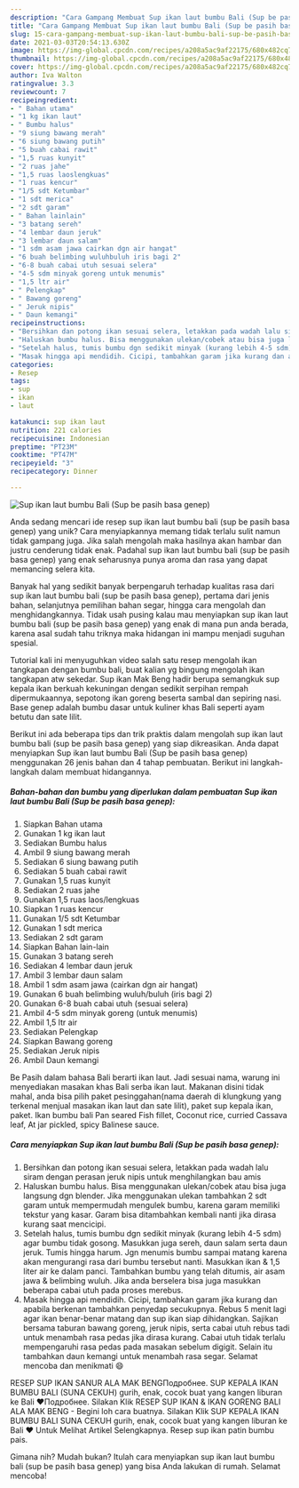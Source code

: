 ```yaml
---
description: "Cara Gampang Membuat Sup ikan laut bumbu Bali (Sup be pasih basa genep) Anti Gagal"
title: "Cara Gampang Membuat Sup ikan laut bumbu Bali (Sup be pasih basa genep) Anti Gagal"
slug: 15-cara-gampang-membuat-sup-ikan-laut-bumbu-bali-sup-be-pasih-basa-genep-anti-gagal
date: 2021-03-03T20:54:13.630Z
image: https://img-global.cpcdn.com/recipes/a208a5ac9af22175/680x482cq70/sup-ikan-laut-bumbu-bali-sup-be-pasih-basa-genep-foto-resep-utama.jpg
thumbnail: https://img-global.cpcdn.com/recipes/a208a5ac9af22175/680x482cq70/sup-ikan-laut-bumbu-bali-sup-be-pasih-basa-genep-foto-resep-utama.jpg
cover: https://img-global.cpcdn.com/recipes/a208a5ac9af22175/680x482cq70/sup-ikan-laut-bumbu-bali-sup-be-pasih-basa-genep-foto-resep-utama.jpg
author: Iva Walton
ratingvalue: 3.3
reviewcount: 7
recipeingredient:
- " Bahan utama"
- "1 kg ikan laut"
- " Bumbu halus"
- "9 siung bawang merah"
- "6 siung bawang putih"
- "5 buah cabai rawit"
- "1,5 ruas kunyit"
- "2 ruas jahe"
- "1,5 ruas laoslengkuas"
- "1 ruas kencur"
- "1/5 sdt Ketumbar"
- "1 sdt merica"
- "2 sdt garam"
- " Bahan lainlain"
- "3 batang sereh"
- "4 lembar daun jeruk"
- "3 lembar daun salam"
- "1 sdm asam jawa cairkan dgn air hangat"
- "6 buah belimbing wuluhbuluh iris bagi 2"
- "6-8 buah cabai utuh sesuai selera"
- "4-5 sdm minyak goreng untuk menumis"
- "1,5 ltr air"
- " Pelengkap"
- " Bawang goreng"
- " Jeruk nipis"
- " Daun kemangi"
recipeinstructions:
- "Bersihkan dan potong ikan sesuai selera, letakkan pada wadah lalu siram dengan perasan jeruk nipis untuk menghilangkan bau amis"
- "Haluskan bumbu halus. Bisa menggunakan ulekan/cobek atau bisa juga langsung dgn blender. Jika menggunakan ulekan tambahkan 2 sdt garam untuk mempermudah mengulek bumbu, karena garam memiliki tekstur yang kasar. Garam bisa ditambahkan kembali nanti jika dirasa kurang saat mencicipi."
- "Setelah halus, tumis bumbu dgn sedikit minyak (kurang lebih 4-5 sdm) agar bumbu tidak gosong. Masukkan juga sereh, daun salam serta daun jeruk. Tumis hingga harum. Jgn menumis bumbu sampai matang karena akan mengurangi rasa dari bumbu tersebut nanti. Masukkan ikan &amp; 1,5 liter air ke dalam panci. Tambahkan bumbu yang telah ditumis, air asam jawa &amp; belimbing wuluh. Jika anda berselera bisa juga masukkan beberapa cabai utuh pada proses merebus."
- "Masak hingga api mendidih. Cicipi, tambahkan garam jika kurang dan apabila berkenan tambahkan penyedap secukupnya. Rebus 5 menit lagi agar ikan benar-benar matang dan sup ikan siap dihidangkan. Sajikan bersama taburan bawang goreng, jeruk nipis, serta cabai utuh rebus tadi untuk menambah rasa pedas jika dirasa kurang. Cabai utuh tidak terlalu mempengaruhi rasa pedas pada masakan sebelum digigit. Selain itu tambahkan daun kemangi untuk menambah rasa segar. Selamat mencoba dan menikmati 😄"
categories:
- Resep
tags:
- sup
- ikan
- laut

katakunci: sup ikan laut 
nutrition: 221 calories
recipecuisine: Indonesian
preptime: "PT23M"
cooktime: "PT47M"
recipeyield: "3"
recipecategory: Dinner

---
```



![Sup ikan laut bumbu Bali (Sup be pasih basa genep)](https://img-global.cpcdn.com/recipes/a208a5ac9af22175/680x482cq70/sup-ikan-laut-bumbu-bali-sup-be-pasih-basa-genep-foto-resep-utama.jpg)

Anda sedang mencari ide resep sup ikan laut bumbu bali (sup be pasih basa genep) yang unik? Cara menyiapkannya memang tidak terlalu sulit namun tidak gampang juga. Jika salah mengolah maka hasilnya akan hambar dan justru cenderung tidak enak. Padahal sup ikan laut bumbu bali (sup be pasih basa genep) yang enak seharusnya punya aroma dan rasa yang dapat memancing selera kita.

Banyak hal yang sedikit banyak berpengaruh terhadap kualitas rasa dari sup ikan laut bumbu bali (sup be pasih basa genep), pertama dari jenis bahan, selanjutnya pemilihan bahan segar, hingga cara mengolah dan menghidangkannya. Tidak usah pusing kalau mau menyiapkan sup ikan laut bumbu bali (sup be pasih basa genep) yang enak di mana pun anda berada, karena asal sudah tahu triknya maka hidangan ini mampu menjadi suguhan spesial.

Tutorial kali ini menyuguhkan video salah satu resep mengolah ikan tangkapan dengan bumbu bali, buat kalian yg bingung mengolah ikan tangkapan atw sekedar. Sup ikan Mak Beng hadir berupa semangkuk sup kepala ikan berkuah kekuningan dengan sedikit serpihan rempah dipermukaannya, sepotong ikan goreng beserta sambal dan sepiring nasi. Base genep adalah bumbu dasar untuk kuliner khas Bali seperti ayam betutu dan sate lilit.


Berikut ini ada beberapa tips dan trik praktis dalam mengolah sup ikan laut bumbu bali (sup be pasih basa genep) yang siap dikreasikan. Anda dapat menyiapkan Sup ikan laut bumbu Bali (Sup be pasih basa genep) menggunakan 26 jenis bahan dan 4 tahap pembuatan. Berikut ini langkah-langkah dalam membuat hidangannya.

<!--inarticleads1-->

##### Bahan-bahan dan bumbu yang diperlukan dalam pembuatan Sup ikan laut bumbu Bali (Sup be pasih basa genep):

1. Siapkan  Bahan utama
1. Gunakan 1 kg ikan laut
1. Sediakan  Bumbu halus
1. Ambil 9 siung bawang merah
1. Sediakan 6 siung bawang putih
1. Sediakan 5 buah cabai rawit
1. Gunakan 1,5 ruas kunyit
1. Sediakan 2 ruas jahe
1. Gunakan 1,5 ruas laos/lengkuas
1. Siapkan 1 ruas kencur
1. Gunakan 1/5 sdt Ketumbar
1. Gunakan 1 sdt merica
1. Sediakan 2 sdt garam
1. Siapkan  Bahan lain-lain
1. Gunakan 3 batang sereh
1. Sediakan 4 lembar daun jeruk
1. Ambil 3 lembar daun salam
1. Ambil 1 sdm asam jawa (cairkan dgn air hangat)
1. Gunakan 6 buah belimbing wuluh/buluh (iris bagi 2)
1. Gunakan 6-8 buah cabai utuh (sesuai selera)
1. Ambil 4-5 sdm minyak goreng (untuk menumis)
1. Ambil 1,5 ltr air
1. Sediakan  Pelengkap
1. Siapkan  Bawang goreng
1. Sediakan  Jeruk nipis
1. Ambil  Daun kemangi


Be Pasih dalam bahasa Bali berarti ikan laut. Jadi sesuai nama, warung ini menyediakan masakan khas Bali serba ikan laut. Makanan disini tidak mahal, anda bisa pilih paket pesinggahan(nama daerah di klungkung yang terkenal menjual masakan ikan laut dan sate lilit), paket sup kepala ikan, paket. Ikan bumbu bali Pan seared Fish fillet, Coconut rice, curried Cassava leaf, At jar pickled, spicy Balinese sauce. 

<!--inarticleads2-->

##### Cara menyiapkan Sup ikan laut bumbu Bali (Sup be pasih basa genep):

1. Bersihkan dan potong ikan sesuai selera, letakkan pada wadah lalu siram dengan perasan jeruk nipis untuk menghilangkan bau amis
1. Haluskan bumbu halus. Bisa menggunakan ulekan/cobek atau bisa juga langsung dgn blender. Jika menggunakan ulekan tambahkan 2 sdt garam untuk mempermudah mengulek bumbu, karena garam memiliki tekstur yang kasar. Garam bisa ditambahkan kembali nanti jika dirasa kurang saat mencicipi.
1. Setelah halus, tumis bumbu dgn sedikit minyak (kurang lebih 4-5 sdm) agar bumbu tidak gosong. Masukkan juga sereh, daun salam serta daun jeruk. Tumis hingga harum. Jgn menumis bumbu sampai matang karena akan mengurangi rasa dari bumbu tersebut nanti. Masukkan ikan &amp; 1,5 liter air ke dalam panci. Tambahkan bumbu yang telah ditumis, air asam jawa &amp; belimbing wuluh. Jika anda berselera bisa juga masukkan beberapa cabai utuh pada proses merebus.
1. Masak hingga api mendidih. Cicipi, tambahkan garam jika kurang dan apabila berkenan tambahkan penyedap secukupnya. Rebus 5 menit lagi agar ikan benar-benar matang dan sup ikan siap dihidangkan. Sajikan bersama taburan bawang goreng, jeruk nipis, serta cabai utuh rebus tadi untuk menambah rasa pedas jika dirasa kurang. Cabai utuh tidak terlalu mempengaruhi rasa pedas pada masakan sebelum digigit. Selain itu tambahkan daun kemangi untuk menambah rasa segar. Selamat mencoba dan menikmati 😄


RESEP SUP IKAN SANUR ALA MAK BENGПодробнее. SUP KEPALA IKAN BUMBU BALI (SUNA CEKUH) gurih, enak, cocok buat yang kangen liburan ke Bali ❤️Подробнее. Silakan Klik RESEP SUP IKAN &amp; IKAN GORENG BALI ALA MAK BENG - Begini loh cara buatnya. Silakan Klik SUP KEPALA IKAN BUMBU BALI SUNA CEKUH gurih, enak, cocok buat yang kangen liburan ke Bali ❤️ Untuk Melihat Artikel Selengkapnya. Resep sup ikan patin bumbu pais. 

Gimana nih? Mudah bukan? Itulah cara menyiapkan sup ikan laut bumbu bali (sup be pasih basa genep) yang bisa Anda lakukan di rumah. Selamat mencoba!
